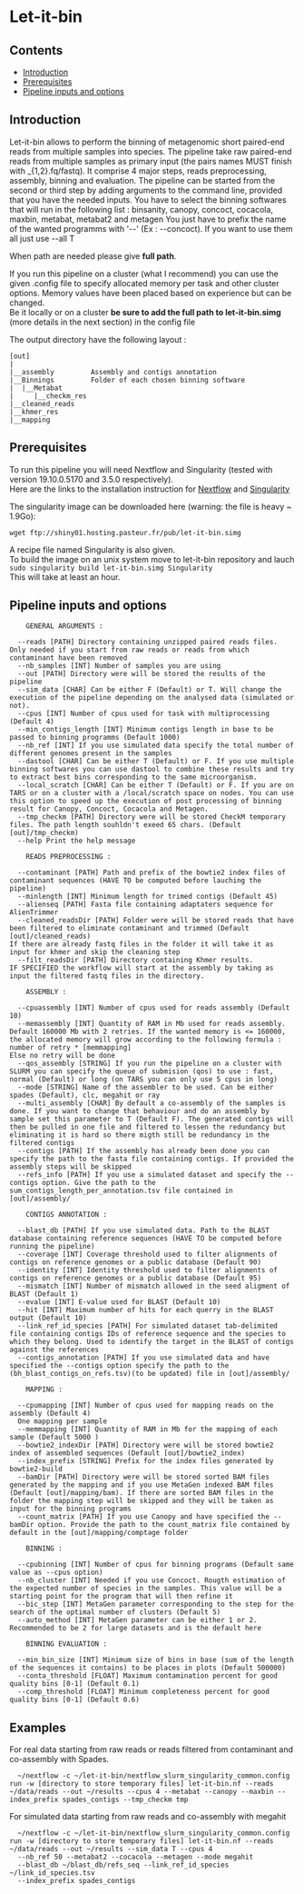 # Let-it-bin

## Contents

- [Introduction](#introduction)
- [Prerequisites](#prerequisites)
- [Pipeline inputs and options](#Pipeline_inputs_and_options)

## Introduction

Let-it-bin allows to perform the binning of  metagenomic short paired-end reads from multiple samples into species.
The pipeline take raw paired-end reads from multiple samples as primary input (the pairs names MUST finish with _{1,2}.fq/fastq). It comprise 4 major steps, reads preprocessing, assembly, binning and evaluation.
The pipeline can be started from the second or third step by adding arguments to the command line, provided that you have the needed inputs.
You have to select the binning softwares that will run in the following list :
  binsanity, canopy, concoct, cocacola, maxbin, metabat, metabat2 and metagen
You just have to prefix the name of the wanted programms with '--' (Ex : --concoct).
If you want to use them all just use --all T

When path are needed please give **full path**.

If you run this pipeline on a cluster (what I recommend) you can use the given .config file to specify allocated memory per task and other cluster options. Memory values have been placed based on experience but can be changed.  
Be it locally or on a cluster **be sure to add the full path to let-it-bin.simg** (more details in the next section) in the config file


The output directory have the following layout :
```
[out]
|
|__assembly         Assembly and contigs annotation
|__Binnings         Folder of each chosen binning software
|  |__Metabat
|     |__checkm_res
|__cleaned_reads
|__khmer_res
|__mapping
```
## Prerequisites

To run this pipeline you will need Nextflow and Singularity (tested with version 19.10.0.5170 and 3.5.0 respectively).  
Here are the links to the installation instruction for [Nextflow](https://www.nextflow.io/docs/latest/getstarted.html) and [Singularity](https://github.com/sylabs/singularity/blob/master/INSTALL.md)

The singularity image can be downloaded here (warning: the file is heavy ~ 1.9Go):
```
wget ftp://shiny01.hosting.pasteur.fr/pub/let-it-bin.simg
```
A recipe file named Singularity is also given.  
To build the image on an unix system move to let-it-bin repository and lauch  
`sudo singularity build let-it-bin.simg Singularity`  
This will take at least an hour.

## Pipeline inputs and options
```
    GENERAL ARGUMENTS :

  --reads [PATH] Directory containing unzipped paired reads files.
Only needed if you start from raw reads or reads from which contaminant have been removed
  --nb_samples [INT] Number of samples you are using
  --out [PATH] Directory were will be stored the results of the pipeline
  --sim_data [CHAR] Can be either F (Default) or T. Will change the execution of the pipeline depending on the analysed data (simulated or not).
  --cpus [INT] Number of cpus used for task with multiprocessing (Default 4)
  --min_contigs_length [INT] Minimum contigs length in base to be passed to binning programms (Default 1000)
  --nb_ref [INT] If you use simulated data specify the total number of different genomes present in the samples
  --dastool [CHAR] Can be either T (Default) or F. If you use multiple binning softwares you can use dastool to combine these results and try to extract best bins corresponding to the same microorganism.
  --local_scratch [CHAR] Can be either T (Default) or F. If you are on TARS or on a cluster with a /local/scratch space on nodes. You can use this option to speed up the execution of post processing of binning result for Canopy, Concoct, Cocacola and Metagen.
  --tmp_checkm [PATH] Directory were will be stored CheckM temporary files. The path length souhldn't exeed 65 chars. (Default [out]/tmp_checkm)
  --help Print the help message

    READS PREPROCESSING :

  --contaminant [PATH] Path and prefix of the bowtie2 index files of contaminant sequences (HAVE TO be computed before lauching the pipeline)
  --minlength [INT] Minimum length for trimed contigs (Default 45)
  --alienseq [PATH] Fasta file containing adaptaters sequence for AlienTrimmer
  --cleaned_readsDir [PATH] Folder were will be stored reads that have been filtered to eliminate contaminant and trimmed (Default [out]/cleaned_reads)
If there are already fastq files in the folder it will take it as input for khmer and skip the cleaning step
  --filt_readsDir [PATH] Directory containing Khmer results.
IF SPECIFIED the workflow will start at the assembly by taking as input the filtered fastq files in the directory.

    ASSEMBLY :

  --cpuassembly [INT] Number of cpus used for reads assembly (Default 10)
  --memassembly [INT] Quantity of RAM in Mb used for reads assembly. Default 160000 Mb with 2 retries. If the wanted memory is <= 160000, the allocated memory will grow according to the following formula : number of retry * [memmapping]
Else no retry will be done
  --qos_assembly [STRING] If you run the pipeline on a cluster with SLURM you can specify the queue of submision (qos) to use : fast, normal (Default) or long (on TARS you can only use 5 cpus in long)
  --mode [STRING] Name of the assembler to be used. Can be either spades (Default), clc, megahit or ray
  --multi_assembly [CHAR] By default a co-assembly of the samples is done. If you want to change that behaviour and do an assembly by sample set this parameter to T (Default F). The generated contigs will then be pulled in one file and filtered to lessen the redundancy but eliminating it is hard so there migth still be redundancy in the filtered contigs
  --contigs [PATH] If the assembly has already been done you can specify the path to the fasta file containing contigs. If provided the assembly steps will be skipped
  --refs_info [PATH] If you use a simulated dataset and specify the --contigs option. Give the path to the sum_contigs_length_per_annotation.tsv file contained in [out]/assembly/

    CONTIGS ANNOTATION :

  --blast_db [PATH] If you use simulated data. Path to the BLAST database containing reference sequences (HAVE TO be computed before running the pipeline)
  --coverage [INT] Coverage threshold used to filter alignments of contigs on reference genomes or a public database (Default 90)
  --identity [INT] Identity threshold used to filter alignments of contigs on reference genomes or a public database (Default 95)
  --mismatch [INT] Number of mismatch allowed in the seed aligment of BLAST (Default 1)
  --evalue [INT] E-value used for BLAST (Default 10)
  --hit [INT] Maximum number of hits for each querry in the BLAST output (Default 10)
  --link_ref_id_species [PATH] For simulated dataset tab-delimited file containing contigs IDs of reference sequence and the species to which they belong. Used to identify the target in the BLAST of contigs against the references
  --contigs_annotation [PATH] If you use simulated data and have specified the --contigs option specify the path to the (bh_blast_contigs_on_refs.tsv)(to be updated) file in [out]/assembly/

    MAPPING :

  --cpumapping [INT] Number of cpus used for mapping reads on the assembly (Default 4)
  One mapping per sample
  --memmapping [INT] Quantity of RAM in Mb for the mapping of each sample (Default 5000 )
  --bowtie2_indexDir [PATH] Directory were will be stored bowtie2 index of assembled sequences (Default [out]/bowtie2_index)
  --index_prefix [STRING] Prefix for the index files generated by bowtie2-build
  --bamDir [PATH] Directory were will be stored sorted BAM files generated by the mapping and if you use MetaGen indexed BAM files (Default [out]/mapping/bam). If there are sorted BAM files in the folder the mapping step will be skipped and they will be taken as input for the binning programs
  --count_matrix [PATH] If you use Canopy and have specified the --bamDir option. Provide the path to the count_matrix file contained by default in the [out]/mapping/comptage folder

    BINNING :

  --cpubinning [INT] Number of cpus for binning programs (Default same value as --cpus option)
  --nb_cluster [INT] Needed if you use Concoct. Rougth estimation of the expected number of species in the samples. This value will be a starting point for the program that will then refine it
  --bic_step [INT] MetaGen parameter corresponding to the step for the search of the optimal number of clusters (Default 5)
  --auto_method [INT] MetaGen parameter can be either 1 or 2. Recommended to be 2 for large datasets and is the default here

    BINNING EVALUATION :

  --min_bin_size [INT] Minimum size of bins in base (sum of the length of the sequences it contains) to be places in plots (Default 500000)
  --conta_threshold [FLOAT] Maximum contamination percent for good quality bins [0-1] (Default 0.1)
  --comp_threshold [FLOAT] Minimum completeness percent for good quality bins [0-1] (Default 0.6)
```
## Examples
For real data starting from raw reads or reads filtered from contaminant and co-assembly with Spades.
```
  ~/nextflow -c ~/let-it-bin/nextflow_slurm_singularity_common.config run -w [directory to store temporary files] let-it-bin.nf --reads ~/data/reads --out ~/results --cpus 4 --metabat --canopy --maxbin --index_prefix spades_contigs --tmp_checkm tmp
```
For simulated data starting from raw reads and co-assembly with megahit
```
  ~/nextflow -c ~/let-it-bin/nextflow_slurm_singularity_common.config run -w [directory to store temporary files] let-it-bin.nf --reads ~/data/reads --out ~/results --sim_data T --cpus 4
  --nb_ref 50 --metabat2 --cocacola --metagen --mode megahit
  --blast_db ~/blast_db/refs_seq --link_ref_id_species ~/link_id_species.tsv
  --index_prefix spades_contigs
```
